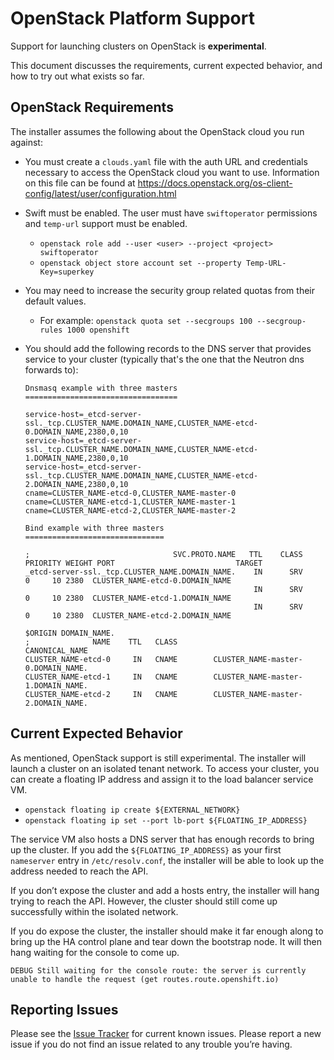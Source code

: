 # OpenStack Platform Support

Support for launching clusters on OpenStack is **experimental**.

This document discusses the requirements, current expected behavior, and how to
try out what exists so far.

## OpenStack Requirements

The installer assumes the following about the OpenStack cloud you run against:

* You must create a `clouds.yaml` file with the auth URL and credentials
    necessary to access the OpenStack cloud you want to use.  Information on
    this file can be found at
    https://docs.openstack.org/os-client-config/latest/user/configuration.html

* Swift must be enabled.  The user must have `swiftoperator` permissions and
  `temp-url` support must be enabled.
  * `openstack role add --user <user> --project <project> swiftoperator`
  * `openstack object store account set --property Temp-URL-Key=superkey`

* You may need to increase the security group related quotas from their default
  values.
  * For example: `openstack quota set --secgroups 100 --secgroup-rules 1000
    openshift`

* You should add the following records to the DNS server that provides service
  to your cluster (typically that's the one that the Neutron dns forwards to):

      Dnsmasq example with three masters
      ==================================

      service-host=_etcd-server-ssl._tcp.CLUSTER_NAME.DOMAIN_NAME,CLUSTER_NAME-etcd-0.DOMAIN_NAME,2380,0,10
      service-host=_etcd-server-ssl._tcp.CLUSTER_NAME.DOMAIN_NAME,CLUSTER_NAME-etcd-1.DOMAIN_NAME,2380,0,10
      service-host=_etcd-server-ssl._tcp.CLUSTER_NAME.DOMAIN_NAME,CLUSTER_NAME-etcd-2.DOMAIN_NAME,2380,0,10
      cname=CLUSTER_NAME-etcd-0,CLUSTER_NAME-master-0
      cname=CLUSTER_NAME-etcd-1,CLUSTER_NAME-master-1
      cname=CLUSTER_NAME-etcd-2,CLUSTER_NAME-master-2

      Bind example with three masters
      ===============================

      ;                                SVC.PROTO.NAME   TTL    CLASS  PRIORITY WEIGHT PORT                           TARGET
      _etcd-server-ssl._tcp.CLUSTER_NAME.DOMAIN_NAME.    IN      SRV         0     10 2380  CLUSTER_NAME-etcd-0.DOMAIN_NAME
                                                         IN      SRV         0     10 2380  CLUSTER_NAME-etcd-1.DOMAIN_NAME
                                                         IN      SRV         0     10 2380  CLUSTER_NAME-etcd-2.DOMAIN_NAME

      $ORIGIN DOMAIN_NAME.
      ;              NAME    TTL   CLASS                            CANONICAL_NAME
      CLUSTER_NAME-etcd-0     IN   CNAME        CLUSTER_NAME-master-0.DOMAIN_NAME.
      CLUSTER_NAME-etcd-1     IN   CNAME        CLUSTER_NAME-master-1.DOMAIN_NAME.
      CLUSTER_NAME-etcd-2     IN   CNAME        CLUSTER_NAME-master-2.DOMAIN_NAME.


## Current Expected Behavior

As mentioned, OpenStack support is still experimental.  The installer will
launch a cluster on an isolated tenant network.  To access your cluster, you
can create a floating IP address and assign it to the load balancer service VM.

* `openstack floating ip create ${EXTERNAL_NETWORK}`
* `openstack floating ip set --port lb-port ${FLOATING_IP_ADDRESS}`

The service VM also hosts a DNS server that has enough records to bring up the
cluster.  If you add the `${FLOATING_IP_ADDRESS}` as your first `nameserver`
entry in `/etc/resolv.conf`, the installer will be able to look up the address
needed to reach the API.

If you don’t expose the cluster and add a hosts entry, the installer will hang
trying to reach the API.  However, the cluster should still come up
successfully within the isolated network.

If you do expose the cluster, the installer should make it far enough along to
bring up the HA control plane and tear down the bootstrap node.  It will then
hang waiting for the console to come up.

`DEBUG Still waiting for the console route: the server is currently unable to
handle the request (get routes.route.openshift.io)`

## Reporting Issues

Please see the [Issue Tracker][issues_openstack] for current known issues.
Please report a new issue if you do not find an issue related to any trouble
you’re having.

[issues_openstack]: https://github.com/openshift/installer/issues?utf8=%E2%9C%93&q=is%3Aissue+is%3Aopen+openstack
